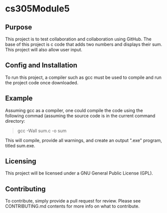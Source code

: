 # cs305Module5

## Purpose
This project is to test collaboration and collaboration using GitHub. The base of this project is c code that adds two numbers and displays their sum.
This project will also allow user input.

## Config and Installation
To run this project, a compiler such as gcc must be used to compile and run the project code once downloaded.

## Example
Assuming gcc as a compiler, one could compile the code using the following commad (assuming the source code is in the current command directory:

> gcc -Wall sum.c -o sum

This will compile, provide all warnings, and create an output ".exe" program, titled sum.exe.

## Licensing
This project will be licensed under a GNU General Public License (GPL).

## Contributing
To contribute, simply provide a pull request for review. Please see CONTRIBUTING.md contents for more info on what to contribute.
